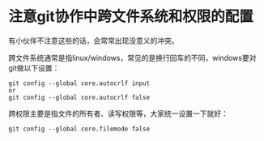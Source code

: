 # 注意git协作中跨文件系统和权限的配置

有小伙伴不注意这些的话，会常常出现没意义的冲突。

跨文件系统通常是指linux/windows，常见的是换行回车的不同，windows要对git做以下设置：
```
git config --global core.autocrlf input
or
git config --global core.autocrlf false
```

跨权限主要是指文件的所有者、读写权限等，大家统一设置一下就好：
```
git config --global core.filemode false
```
